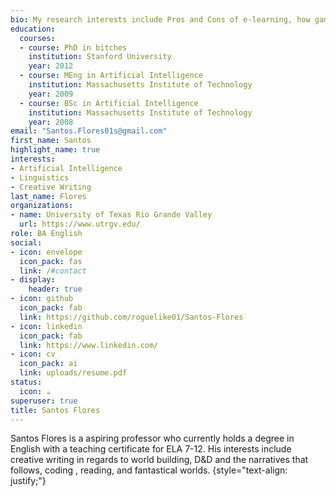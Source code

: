 ```yaml
---
bio: My research interests include Pros and Cons of e-learning, how gaming can impact the creative writing process, and the scope and depth of AI generated narrative driven story telling. 
education:
  courses:
  - course: PhD in bitches
    institution: Stanford University
    year: 2012
  - course: MEng in Artificial Intelligence
    institution: Massachusetts Institute of Technology
    year: 2009
  - course: BSc in Artificial Intelligence
    institution: Massachusetts Institute of Technology
    year: 2008
email: "Santos.Flores01s@gmail.com"
first_name: Santos
highlight_name: true
interests:
- Artificial Intelligence
- Linguistics
- Creative Writing
last_name: Flores
organizations:
- name: University of Texas Rio Grande Valley
  url: https://www.utrgv.edu/
role: BA English
social:
- icon: envelope
  icon_pack: fas
  link: /#contact
- display:
    header: true
- icon: github
  icon_pack: fab
  link: https://github.com/roguelike01/Santos-Flores
- icon: linkedin
  icon_pack: fab
  link: https://www.linkedin.com/
- icon: cv
  icon_pack: ai
  link: uploads/resume.pdf
status:
  icon: ☕️
superuser: true
title: Santos Flores
---
```


Santos Flores is a aspiring professor who currently holds a degree in English with a teaching certificate for ELA 7-12. His interests include creative writing in regards to world building, D&D and the narratives that follows, coding , reading, and fantastical worlds.
{style="text-align: justify;"}
